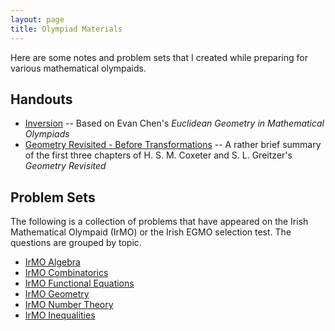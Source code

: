 ```yaml
---
layout: page
title: Olympiad Materials
---
```


Here are some notes and problem sets that I created while preparing for various mathematical olympaids.

## Handouts

- [Inversion](/files/olympiad/inversion/inversion.pdf) -- Based on Evan Chen's _Euclidean Geometry in Mathematical Olympiads_
- [Geometry Revisited - Before Transformations](/files/olympiad/geometry-revisited/geometry-revisited.pdf) -- A rather brief summary of the first three chapters of H. S. M. Coxeter and S. L. Greitzer's _Geometry Revisited_

## Problem Sets

The following is a collection of problems that have appeared on the Irish Mathematical Olympaid (IrMO) or the Irish EGMO selection test. The questions are grouped by topic.

- [IrMO Algebra](/files/olympiad/irmo-problems/algebra/irmo-algebra.pdf)
- [IrMO Combinatorics](/files/olympiad/irmo-problems/combi/irmo-combinatorics.pdf)
- [IrMO Functional Equations](/files/olympiad/irmo-problems/fe/irmo-func-eqs.pdf)
- [IrMO Geometry](/files/olympiad/irmo-problems/geo/irmo-geo.pdf)
- [IrMO Number Theory](/files/olympiad/irmo-problems/nt/irmo-number-theory.pdf)
- [IrMO Inequalities](/files/olympiad/irmo-problems/ineq/irmo-ineqs.pdf)
